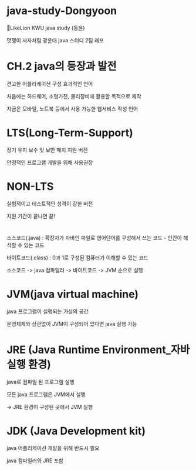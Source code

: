 # java-study-Dongyoon 
🦁LikeLion KWU java study (동윤)

멋쟁이 사자처럼 광운대 java 스터디 2팀 레포

# CH.2 java의 등장과 발전

견고한 어플리케이션 구성 효과적인 언어

처음에는 하드웨어, 소형가전, 물리장비에 활용할 목적으로 제작

지금은 모바일, 노트북 등에서 사용 가능한 웹서비스 작성 언어

# LTS(Long-Term-Support)

장기 유지 보수 및 보안 패치 지원 버전

안정적인 프로그램 개발을 위해 사용권장

# NON-LTS
실험적이고 테스트적인 성격이 강한 버전

지원 기간이 끝나면 끝!

# 
소스코드(.java) : 확장자가 자바인 파일로 영어단어를 구성해서 쓰는 코드 - 인간이 해석할 수 있는 코드

바이트코드(.class) : 0과 1로 구성된 컴퓨터가 이해할 수 있는 코드

소스코드 -> java 컴파일러 -> 바이트코드 -> JVM 순으로 실행

# JVM(java virtual machine)

java 프로그램이 실행되는 가상의 공간

운영체제와 상관없이 JVM이 구성되어 있다면 java 실행 가능 

# JRE (Java Runtime Environment_자바 실행 환경)

java로 컴파일 된 프로그램 실행

모든 java 프로그램은 JVM에서 실행

-> JRE 환경이 구성된 곳에서 JVM 실행

# JDK (Java Development kit)

java 어플리케이션 개발을 위해 반드시 필요

java 컴파일러와 JRE 포함
